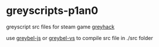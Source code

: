 # greyscripts-p1an0

greyscript src files for steam game [greyhack](https://store.steampowered.com/app/605230/Grey_Hack/)

use [greybel-js](https://github.com/ayecue/greybel-js) or [greybel-vs](https://github.com/ayecue/greybel-vs) to compile src file in ./src folder
